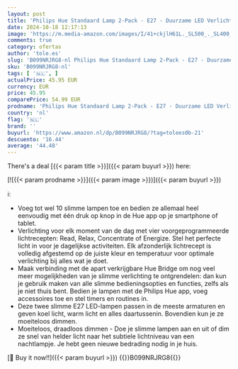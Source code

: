 ```yaml
---
layout: post
title: 'Philips Hue Standaard Lamp 2-Pack - E27 - Duurzame LED Verlichting - Smart Lamp - Warm-Wit Licht - Dimbaar - Verbind met Bluetooth of Hue Bridge - Werkt met Alexa en Google Home'
date: 2024-10-18 12:17:13
image: 'https://m.media-amazon.com/images/I/41+ckjlH61L._SL500_._SL400_.jpg'
comments: true
category: ofertas
author: 'tole.es'
slug: 'B099NRJRG8-nl Philips Hue Standaard Lamp 2-Pack - E27 - Duurzame LED...'
sku: 'B099NRJRG8-nl'
tags: [ '🇳🇱', ]
actualPrice: 45.95 EUR
currency: EUR
price: 45.95
comparePrice: 54.99 EUR
prodname: 'Philips Hue Standaard Lamp 2-Pack - E27 - Duurzame LED Verlichting - Smart Lamp - Warm-Wit Licht - Dimbaar - Verbind met Bluetooth of Hue Bridge - Werkt met Alexa en Google Home'
country: 'nl'
flag: '🇳🇱'
brand: ''
buyurl: 'https://www.amazon.nl/dp/B099NRJRG8/?tag=tolees0b-21'
descuento: '16.44'
average: '44.48'
---
```


There's a deal [{{< param title >}}]({{< param buyurl >}})  here:

[![{{< param prodname >}}]({{< param image >}})]({{< param buyurl >}})

ℹ️:

- Voeg tot wel 10 slimme lampen toe en bedien ze allemaal heel eenvoudig met één druk op knop in de Hue app op je smartphone of tablet.
- Verlichting voor elk moment van de dag met vier voorgeprogrammeerde lichtrecepten: Read, Relax, Concentrate of Energize. Stel het perfecte licht in voor je dagelijkse activiteiten. Elk afzonderlijk lichtrecept is volledig afgestemd op de juiste kleur en temperatuur voor optimale verlichting bij alles wat je doet​.
- Maak verbinding met de apart verkrijgbare Hue Bridge om nog veel meer mogelijkheden van je slimme verlichting te ontgrendelen: dan kun je gebruik maken van alle slimme bedieningsopties en functies, zelfs als je niet thuis bent. Bedien je lampen met de Philips Hue app, voeg accessoires toe en stel timers en routines in.
- Deze twee slimme E27 LED-lampen passen in de meeste armaturen en geven koel licht, warm licht en alles daartussenin. Bovendien kun je ze moeiteloos dimmen.
- Moeiteloos, draadloos dimmen - Doe je slimme lampen aan en uit of dim ze snel van helder licht naar het subtiele lichtniveau van een nachtlampje. Je hebt geen nieuwe bedrading nodig in je huis.

[🛒 Buy it now!!]({{< param buyurl >}})
{{<world>}}B099NRJRG8{{</world>}}
